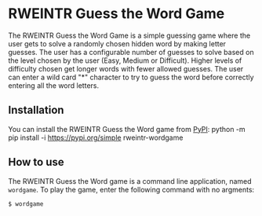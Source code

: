 # RWEINTR Guess the Word Game

The RWEINTR Guess the Word Game is a simple guessing game where the user gets to solve a randomly chosen hidden word by making letter guesses. The user has a configurable number of guesses to solve based on the level chosen by the user (Easy, Medium or Difficult). Higher levels of difficulty chosen get longer words with fewer allowed guesses. The user can enter a wild card "\*" character to try to guess the word before correctly entering all the word letters.

## Installation

You can install the RWEINTR Guess the Word game from [PyPI](https://pypi.org/simple/rweintr-wordgame/):
python -m pip install -i https://pypi.org/simple rweintr-wordgame

## How to use

The RWEINTR Guess the Word game is a command line application, named `wordgame`. To play the game, enter the following command with no argments:

    $ wordgame
